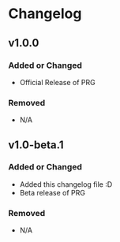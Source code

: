 # Changelog

## v1.0.0

### Added or Changed
- Official Release of PRG

### Removed
- N/A

## v1.0-beta.1

### Added or Changed
- Added this changelog file :D
- Beta release of PRG

### Removed
- N/A